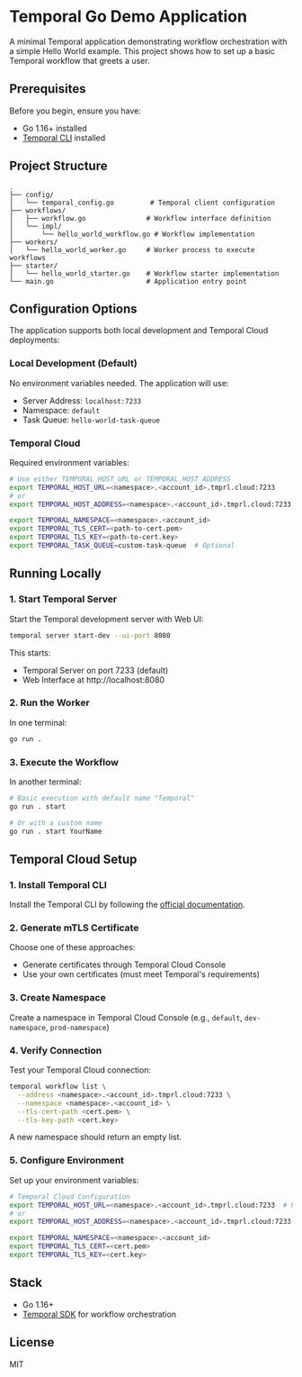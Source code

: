 # Temporal Go Demo Application

A minimal Temporal application demonstrating workflow orchestration with a simple Hello World example. This project shows how to set up a basic Temporal workflow that greets a user.

## Prerequisites

Before you begin, ensure you have:
* Go 1.16+ installed
* [Temporal CLI](https://github.com/temporalio/cli) installed

## Project Structure

```
.
├── config/
│   └── temporal_config.go         # Temporal client configuration
├── workflows/
│   ├── workflow.go               # Workflow interface definition
│   └── impl/
│       └── hello_world_workflow.go # Workflow implementation
├── workers/
│   └── hello_world_worker.go     # Worker process to execute workflows
├── starter/
│   └── hello_world_starter.go    # Workflow starter implementation
└── main.go                       # Application entry point
```

## Configuration Options

The application supports both local development and Temporal Cloud deployments:

### Local Development (Default)
No environment variables needed. The application will use:
- Server Address: `localhost:7233`
- Namespace: `default`
- Task Queue: `hello-world-task-queue`

### Temporal Cloud
Required environment variables:
```bash
# Use either TEMPORAL_HOST_URL or TEMPORAL_HOST_ADDRESS
export TEMPORAL_HOST_URL=<namespace>.<account_id>.tmprl.cloud:7233
# or
export TEMPORAL_HOST_ADDRESS=<namespace>.<account_id>.tmprl.cloud:7233

export TEMPORAL_NAMESPACE=<namespace>.<account_id>
export TEMPORAL_TLS_CERT=<path-to-cert.pem>
export TEMPORAL_TLS_KEY=<path-to-cert.key>
export TEMPORAL_TASK_QUEUE=custom-task-queue  # Optional
```

## Running Locally

### 1. Start Temporal Server

Start the Temporal development server with Web UI:

```bash
temporal server start-dev --ui-port 8080
```

This starts:
- Temporal Server on port 7233 (default)
- Web Interface at http://localhost:8080

### 2. Run the Worker

In one terminal:
```bash
go run .
```

### 3. Execute the Workflow

In another terminal:
```bash
# Basic execution with default name "Temporal"
go run . start

# Or with a custom name
go run . start YourName
```

## Temporal Cloud Setup

### 1. Install Temporal CLI
Install the Temporal CLI by following the [official documentation](https://docs.temporal.io/cli).

### 2. Generate mTLS Certificate
Choose one of these approaches:
- Generate certificates through Temporal Cloud Console
- Use your own certificates (must meet Temporal's requirements)

### 3. Create Namespace
Create a namespace in Temporal Cloud Console (e.g., `default`, `dev-namespace`, `prod-namespace`)

### 4. Verify Connection
Test your Temporal Cloud connection:

```bash
temporal workflow list \
  --address <namespace>.<account_id>.tmprl.cloud:7233 \
  --namespace <namespace>.<account_id> \
  --tls-cert-path <cert.pem> \
  --tls-key-path <cert.key>
```

A new namespace should return an empty list.

### 5. Configure Environment
Set up your environment variables:

```bash
# Temporal Cloud Configuration
export TEMPORAL_HOST_URL=<namespace>.<account_id>.tmprl.cloud:7233  # Preferred
# or
export TEMPORAL_HOST_ADDRESS=<namespace>.<account_id>.tmprl.cloud:7233

export TEMPORAL_NAMESPACE=<namespace>.<account_id>
export TEMPORAL_TLS_CERT=<cert.pem>
export TEMPORAL_TLS_KEY=<cert.key>
```

## Stack

* Go 1.16+
* [Temporal SDK](https://github.com/temporalio/sdk-go) for workflow orchestration

## License

MIT 